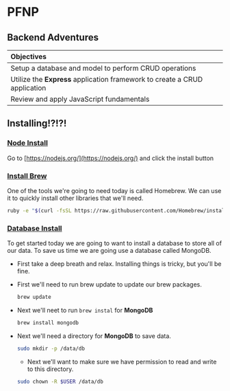 # PFNP
## Backend Adventures


| Objectives |
| :--- |
| Setup a database and model to perform CRUD operations |
| Utilize the **Express** application framework to create a CRUD application |
| Review and apply JavaScript fundamentals |

## Installing!?!?!

### [Node Install](https://nodejs.org/)

Go to [https://nodejs.org/](https://nodejs.org/) and click the install button

### [Install Brew](http://brew.sh/)

One of the tools we're going to need today is called Homebrew. We can use it to quickly install other libraries that we'll need.

```bash
ruby -e "$(curl -fsSL https://raw.githubusercontent.com/Homebrew/install/master/install)"
```


### [Database Install](http://docs.mongodb.org/manual/tutorial/install-mongodb-on-os-x/)

To get started today we are going to want to install a database to store all of our data. To save us time we are going use a database called MongoDB. 


* First take a deep breath and relax. Installing things is tricky, but you'll be fine.
* First we'll need to run brew update to update our brew packages.

  ```bash
  brew update
  ```
* Next we'll neet to run `brew instal` for **MongoDB**

  ```bash
  brew install mongodb
  ```

* Next we'll need a directory for **MongoDB** to save data.

  ```bash
  sudo mkdir -p /data/db
  ```

  * Next we'll want to make sure we have permission to read and write to this directory.

  ```bash
  sudo chown -R $USER /data/db
  ```



